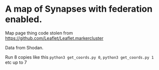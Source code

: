 # A map of Synapses with federation enabled.

Map page thing code stolen from https://github.com/Leaflet/Leaflet.markercluster

Data from Shodan.

Run 8 copies like this `python3 get_coords.py 0`, `python3 get_coords.py 1` etc up to 7